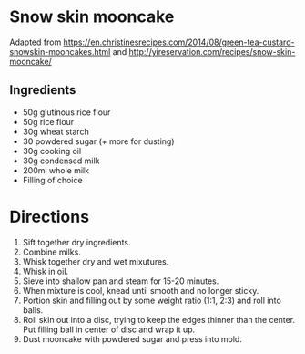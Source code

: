 # Snow skin mooncake

Adapted from https://en.christinesrecipes.com/2014/08/green-tea-custard-snowskin-mooncakes.html and http://yireservation.com/recipes/snow-skin-mooncake/

## Ingredients
* 50g glutinous rice flour
* 50g rice flour
* 30g wheat starch
* 30 powdered sugar (+ more for dusting)
* 30g cooking oil
* 30g condensed milk
* 200ml whole milk
* Filling of choice

# Directions
1. Sift together dry ingredients.
1. Combine milks.
1. Whisk together dry and wet mixutures.
1. Whisk in oil.
1. Sieve into shallow pan and steam for 15-20 minutes.
1. When mixture is cool, knead until smooth and no longer sticky.
1. Portion skin and filling out by some weight ratio (1:1, 2:3) and roll into balls.
1. Roll skin out into a disc, trying to keep the edges thinner than the center. Put filling ball in center of disc and wrap it up.
1. Dust mooncake with powdered sugar and press into mold.
